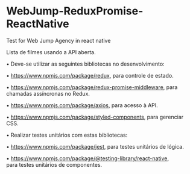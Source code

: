 # WebJump-ReduxPromise-ReactNative
Test for Web Jump Agency in react native


Lista de filmes usando a API aberta.

• Deve-se utilizar as seguintes bibliotecas no desenvolvimento:


• https://www.npmjs.com/package/redux, para controle de estado.

• https://www.npmjs.com/package/redux-promise-middleware, para chamadas assíncronas no Redux.

• https://www.npmjs.com/package/axios, para acesso à API.

• https://www.npmjs.com/package/styled-components, para gerenciar CSS.


• Realizar testes unitários com estas bibliotecas:

• https://www.npmjs.com/package/jest, para testes unitários de lógica.

• https://www.npmjs.com/package/@testing-library/react-native, para testes unitários de componentes.
